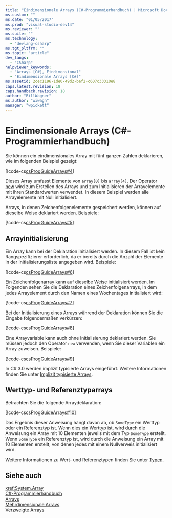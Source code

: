 ```yaml
---
title: "Eindimensionale Arrays (C#-Programmierhandbuch) | Microsoft Docs"
ms.custom: ""
ms.date: "01/05/2017"
ms.prod: "visual-studio-dev14"
ms.reviewer: ""
ms.suite: ""
ms.technology: 
  - "devlang-csharp"
ms.tgt_pltfrm: ""
ms.topic: "article"
dev_langs: 
  - "CSharp"
helpviewer_keywords: 
  - "Arrays [C#], Eindimensional"
  - "Eindimensionale Arrays [C#]"
ms.assetid: 2cec1196-1de0-49d2-baf2-c607c33310e8
caps.latest.revision: 18
caps.handback.revision: 18
author: "BillWagner"
ms.author: "wiwagn"
manager: "wpickett"
---
```

# Eindimensionale Arrays (C#-Programmierhandbuch)
Sie können ein eindimensionales Array mit fünf ganzen Zahlen deklarieren, wie im folgenden Beispiel gezeigt:  
  
 [!code-cs[csProgGuideArrays#4](../../../csharp/programming-guide/arrays/codesnippet/CSharp/single-dimensional-arrays_1.cs)]  
  
 Dieses Array umfasst Elemente von `array[0]` bis `array[4]`.  Der Operator [new](../../../csharp/language-reference/keywords/new.md) wird zum Erstellen des Arrays und zum Initialisieren der Arrayelemente mit ihren Standardwerten verwendet.  In diesem Beispiel werden alle Arrayelemente mit Null initialisiert.  
  
 Arrays, in denen Zeichenfolgenelemente gespeichert werden, können auf dieselbe Weise deklariert werden.  Beispiele:  
  
 [!code-cs[csProgGuideArrays#5](../../../csharp/programming-guide/arrays/codesnippet/CSharp/single-dimensional-arrays_2.cs)]  
  
## Arrayinitialisierung  
 Ein Array kann bei der Deklaration initialisiert werden. In diesem Fall ist kein Rangspezifizierer erforderlich, da er bereits durch die Anzahl der Elemente in der Initialisierungsliste angegeben wird.  Beispiele:  
  
 [!code-cs[csProgGuideArrays#6](../../../csharp/programming-guide/arrays/codesnippet/CSharp/single-dimensional-arrays_3.cs)]  
  
 Ein Zeichenfolgenarray kann auf dieselbe Weise initialisiert werden.  Im Folgenden sehen Sie die Deklaration eines Zeichenfolgenarrays, in dem jedes Arrayelement durch den Namen eines Wochentages initialisiert wird:  
  
 [!code-cs[csProgGuideArrays#7](../../../csharp/programming-guide/arrays/codesnippet/CSharp/single-dimensional-arrays_4.cs)]  
  
 Bei der Initialisierung eines Arrays während der Deklaration können Sie die Eingabe folgendermaßen verkürzen:  
  
 [!code-cs[csProgGuideArrays#8](../../../csharp/programming-guide/arrays/codesnippet/CSharp/single-dimensional-arrays_5.cs)]  
  
 Eine Arrayvariable kann auch ohne Initialisierung deklariert werden. Sie müssen jedoch den Operator `new` verwenden, wenn Sie dieser Variablen ein Array zuweisen.  Beispiele:  
  
 [!code-cs[csProgGuideArrays#9](../../../csharp/programming-guide/arrays/codesnippet/CSharp/single-dimensional-arrays_6.cs)]  
  
 In C\# 3.0 werden implizit typisierte Arrays eingeführt.  Weitere Informationen finden Sie unter [Implizit typisierte Arrays](../../../csharp/programming-guide/arrays/implicitly-typed-arrays.md).  
  
## Werttyp\- und Referenztyparrays  
 Betrachten Sie die folgende Arraydeklaration:  
  
 [!code-cs[csProgGuideArrays#10](../../../csharp/programming-guide/arrays/codesnippet/CSharp/single-dimensional-arrays_7.cs)]  
  
 Das Ergebnis dieser Anweisung hängt davon ab, ob `SomeType` ein Werttyp oder ein Referenztyp ist.  Wenn dies ein Werttyp ist, wird durch die Anweisung ein Array mit 10 Elementen jeweils mit dem Typ `SomeType` erstellt.  Wenn `SomeType` ein Referenztyp ist, wird durch die Anweisung ein Array mit 10 Elementen erstellt, von denen jedes mit einem Nullverweis initialisiert wird.  
  
 Weitere Informationen zu Wert\- und Referenztypen finden Sie unter [Typen](../../../csharp/language-reference/keywords/types.md).  
  
## Siehe auch  
 <xref:System.Array>   
 [C\#\-Programmierhandbuch](../../../csharp/programming-guide/index.md)   
 [Arrays](../../../csharp/programming-guide/arrays/index.md)   
 [Mehrdimensionale Arrays](../../../csharp/programming-guide/arrays/multidimensional-arrays.md)   
 [Verzweigte Arrays](../../../csharp/programming-guide/arrays/jagged-arrays.md)
